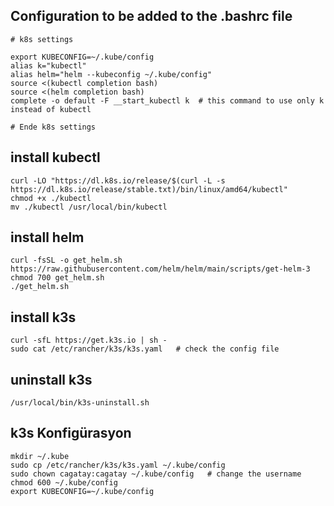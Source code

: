 ## Configuration to be added to the .bashrc file
```
# k8s settings

export KUBECONFIG=~/.kube/config
alias k="kubectl"
alias helm="helm --kubeconfig ~/.kube/config"
source <(kubectl completion bash)
source <(helm completion bash)
complete -o default -F __start_kubectl k  # this command to use only k instead of kubectl

# Ende k8s settings
```


## install kubectl
```
curl -LO "https://dl.k8s.io/release/$(curl -L -s https://dl.k8s.io/release/stable.txt)/bin/linux/amd64/kubectl"
chmod +x ./kubectl
mv ./kubectl /usr/local/bin/kubectl
```

## install helm
```
curl -fsSL -o get_helm.sh https://raw.githubusercontent.com/helm/helm/main/scripts/get-helm-3
chmod 700 get_helm.sh
./get_helm.sh
```

## install k3s
```
curl -sfL https://get.k3s.io | sh - 
sudo cat /etc/rancher/k3s/k3s.yaml   # check the config file
```

## uninstall k3s
```
/usr/local/bin/k3s-uninstall.sh
```

## k3s Konfigürasyon
```
mkdir ~/.kube
sudo cp /etc/rancher/k3s/k3s.yaml ~/.kube/config
sudo chown cagatay:cagatay ~/.kube/config   # change the username
chmod 600 ~/.kube/config
export KUBECONFIG=~/.kube/config
```
